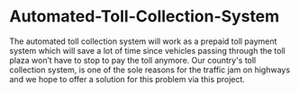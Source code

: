 # Automated-Toll-Collection-System

The automated toll collection system will work as a prepaid toll payment system which will save a lot of time since vehicles passing through the toll plaza won’t have to stop to pay the toll anymore. Our country's toll collection system, is one of the sole reasons for the traffic jam on highways and we hope to offer a solution for this problem via this project.
